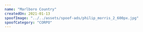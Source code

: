 ```yaml
---
name: "Marlboro Country"
createdOn: 2021-01-13
spoofImage: "../../assets/spoof-ads/philip_morris_2_600px.jpg"
spoofCategory: "CORPO"
---
```


